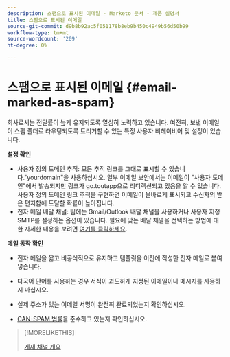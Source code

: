 ```yaml
---
description: 스팸으로 표시된 이메일 - Marketo 문서 - 제품 설명서
title: 스팸으로 표시된 이메일
source-git-commit: d9b8b92ac5f051178b8eb9b450c4949b56d50b99
workflow-type: tm+mt
source-wordcount: '209'
ht-degree: 0%

---
```


# 스팸으로 표시된 이메일 {#email-marked-as-spam}

회사로서는 전달률이 높게 유지되도록 열심히 노력하고 있습니다. 여전히, 보낸 이메일이 스팸 폴더로 라우팅되도록 트리거할 수 있는 특정 사용자 비헤이비어 및 설정이 있습니다.

**설정 확인**

* 사용자 정의 도메인 추적: 모든 추적 링크를 그대로 표시할 수 있습니다.&quot;yourdomain&quot;을 사용하십시오. 일부 이메일 보안에서는 이메일이 &quot;사용자 도메인&quot;에서 발송되지만 링크가 go.toutapp으로 리디렉션되고 있음을 알 수 있습니다. 사용자 정의 도메인 링크 추적을 구현하면 이메일이 올바르게 표시되고 수신자의 받은 편지함에 도달할 확률이 높아집니다.
* 전자 메일 배달 채널: 팀에는 Gmail/Outlook 배달 채널을 사용하거나 사용자 지정 SMTP를 설정하는 옵션이 있습니다. 필요에 맞는 배달 채널을 선택하는 방법에 대한 자세한 내용을 보려면 [여기를 클릭하세요](/help/marketo/product-docs/marketo-sales-insight/actions/email/email-delivery/delivery-channel-overview.md).

**메일 동작 확인**

* 전자 메일을 짧고 비공식적으로 유지하고 템플릿을 이전에 작성한 전자 메일로 붙여 넣습니다.

* 다국어 단어를 사용하는 경우 서식이 과도하게 지정된 이메일이나 메시지를 사용하지 마십시오.

* 실제 주소가 있는 이메일 서명이 완전히 완료되었는지 확인하십시오.

* [CAN-SPAM 법률](https://www.ftc.gov/tips-advice/business-center/guidance/can-spam-act-compliance-guide-business)을 준수하고 있는지 확인하십시오.

>[!MORELIKETHIS]
>
>[게재 채널 개요](/help/marketo/product-docs/marketo-sales-insight/actions/email/email-delivery/delivery-channel-overview.md)
